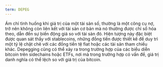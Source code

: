 ```yaml
---
term: DEPEG
---
```


Ám chỉ tình huống khi giá trị của một tài sản số, thường là một công cụ nợ, trở nên không còn liên kết với tài sản cơ bản mà nó thường được chỉ số hóa theo, dẫn đến sự biến động giá so với tài sản đó. Hiện tượng này đặc biệt được quan sát thấy với stablecoins, những đồng tiền được thiết kế để duy trì một tỷ lệ chặt chẽ với các đồng tiền tệ fiat hoặc các tài sản tham chiếu khác. Depegging cũng có thể xảy ra trong trường hợp của các biểu diễn bitcoin trên sidechains hoặc ETFs, nơi mà trong trường hợp có vấn đề, giá trị danh nghĩa có thể lệch so với giá trị của bitcoin.